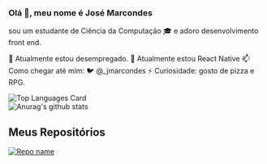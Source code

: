 ### Olá 🖖, meu nome é José Marcondes 

sou um estudante de Ciência da Computação 🎓 e adoro desenvolvimento front end.

🔭 Atualmente estou desempregado.
🌱 Atualmente estou React Native
📫 Como chegar até mim: :bird: @_jmarcondes
⚡ Curiosidade: gosto de pizza e RPG.



![Top Languages Card](https://github-readme-stats.vercel.app/api/top-langs/?username=jmarcondes&theme=dracula)
<br/>
![Anurag's github stats](https://github-readme-stats.vercel.app/api?username=jmarcondes&theme=dracula&show_icons=true)

## Meus Repositórios

[![Repo name](https://github-readme-stats.vercel.app/api/pin/?username=jmarcondes&repo=salesforceFacilities&show_owner=true)](https://github.com/jmarcondes/salesforceFacilities)

<!--
**Jmarcondes/Jmarcondes** is a ✨ _special_ ✨ repository because its `README.md` (this file) appears on your GitHub profile.

Here are some ideas to get you started:

- 🔭 I’m currently working on ...
- 🌱 I’m currently learning ...
- 👯 I’m looking to collaborate on ...
- 🤔 I’m looking for help with ...
- 💬 Ask me about ...
- 📫 How to reach me: ...
- 😄 Pronouns: ...
- ⚡ Fun fact: ...
-->
